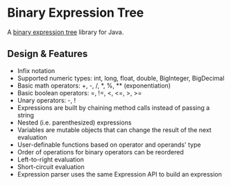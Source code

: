 # Binary Expression Tree

A [binary expression tree](https://en.wikipedia.org/wiki/Binary_expression_tree) library for Java.

## Design & Features

- Infix notation
- Supported numeric types: int, long, float, double, BigInteger, BigDecimal
- Basic math operators: +, -, /, *, %, ** (exponentiation)
- Basic boolean operators: =, !=, <, <=, >, >=
- Unary operators: -, !
- Expressions are built by chaining method calls instead of passing a string
- Nested (i.e. parenthesized) expressions
- Variables are mutable objects that can change the result of the next evaluation
- User-definable functions based on operator and operands' type
- Order of operations for binary operators can be reordered
- Left-to-right evaluation
- Short-circuit evaluation
- Expression parser uses the same Expression API to build an expression
